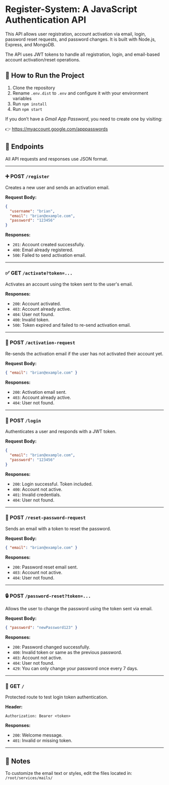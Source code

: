 # Register-System: A JavaScript Authentication API

This API allows user registration, account activation via email, login, password reset requests, and password changes. It is built with Node.js, Express, and MongoDB.

The API uses JWT tokens to handle all registration, login, and email-based account activation/reset operations.

## 🚀 How to Run the Project

1. Clone the repository  
2. Rename `.env.dist` to `.env` and configure it with your environment variables  
3. Run `npm install`  
4. Run `npm start`

If you don’t have a *Gmail App Password*, you need to create one by visiting:

👉 https://myaccount.google.com/apppasswords

## 🧾 Endpoints

All API requests and responses use JSON format.

---

### ➕ POST `/register`

Creates a new user and sends an activation email.

**Request Body:**
```json
{
  "username": "brian",
  "email": "brian@example.com",
  "password": "123456"
}
```

**Responses:**
- `201`: Account created successfully.
- `400`: Email already registered.
- `500`: Failed to send activation email.

---

### ✅ GET `/activate?token=...`

Activates an account using the token sent to the user's email.

**Responses:**
- `200`: Account activated.
- `403`: Account already active.
- `404`: User not found.
- `400`: Invalid token.
- `500`: Token expired and failed to re-send activation email.

---

### 🔁 POST `/activation-request`

Re-sends the activation email if the user has not activated their account yet.

**Request Body:**
```json
{ "email": "brian@example.com" }
```

**Responses:**
- `200`: Activation email sent.
- `403`: Account already active.
- `404`: User not found.

---

### 🔐 POST `/login`

Authenticates a user and responds with a JWT token.

**Request Body:**
```json
{
  "email": "brian@example.com",
  "password": "123456"
}
```

**Responses:**
- `200`: Login successful. Token included.
- `400`: Account not active.
- `401`: Invalid credentials.
- `404`: User not found.

---

### 📧 POST `/reset-password-request`

Sends an email with a token to reset the password.

**Request Body:**
```json
{ "email": "brian@example.com" }
```

**Responses:**
- `200`: Password reset email sent.
- `403`: Account not active.
- `404`: User not found.

---

### 🔒 POST `/password-reset?token=...`

Allows the user to change the password using the token sent via email.

**Request Body:**
```json
{ "password": "newPassword123" }
```

**Responses:**
- `200`: Password changed successfully.
- `400`: Invalid token or same as the previous password.
- `403`: Account not active.
- `404`: User not found.
- `429`: You can only change your password once every 7 days.

---

### 🔐 GET `/`

Protected route to test login token authentication.

**Header:**
```
Authorization: Bearer <token>
```

**Responses:**
- `200`: Welcome message.
- `401`: Invalid or missing token.

---

## 📌 Notes

To customize the email text or styles, edit the files located in:  
`/root/services/mails/`
